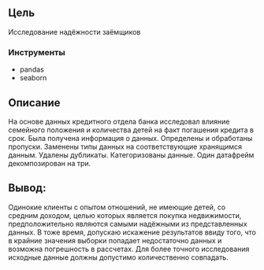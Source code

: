 ## Цель 
Исследование надёжности заёмщиков
### Инструменты
* pandas 
* seaborn
## Описание 
На основе данных кредитного отдела банка исследовал влияние семейного положения и
количества детей на факт погашения кредита в срок. Была получена информация о
данных. Определены и обработаны пропуски. Заменены типы данных на соответствующие
хранящимся данным. Удалены дубликаты. Категоризованы данные. Один датафрейм декомпозирован на три.

## Вывод:
Одинокие клиенты с опытом отношений, не имеющие детей, со средним доходом, целью которых является покупка недвижимости, предположительно являются самыми надёжными из представленных данных.
В тоже время, допускаю искажение результатов ввиду того, что в крайние значения выборки попадает недостаточно данных и возможна погрешность в рассчетах. Для более точного исследования исходные данные должны допустимо количественно совпадать.
